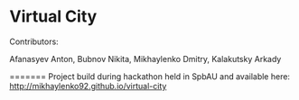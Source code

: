 Virtual City
======

Contributors:

Afanasyev Anton, Bubnov Nikita, Mikhaylenko Dmitry, Kalakutsky Arkady

=======
Project build during hackathon held in SpbAU and available here: http://mikhaylenko92.github.io/virtual-city
